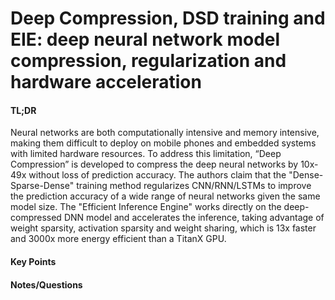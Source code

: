 Deep Compression, DSD training and EIE: deep neural network model compression, regularization and hardware acceleration 
========================================================================================================================

#### TL;DR
Neural networks are both computationally intensive and memory intensive, making them difficult to deploy on mobile phones and embedded systems with limited hardware resources. To address this limitation, “Deep Compression” is developed to compress the deep neural networks by 10x-49x without loss of prediction accuracy. The authors claim that the "Dense-Sparse-Dense" training method regularizes CNN/RNN/LSTMs to improve the prediction accuracy of a wide range of neural networks given the same model size. The "Efficient Inference Engine" works directly on the deep-compressed DNN model and accelerates the inference, taking advantage of weight sparsity, activation sparsity and weight sharing, which is 13x faster and 3000x more energy efficient than a TitanX GPU.

#### Key Points



#### Notes/Questions
